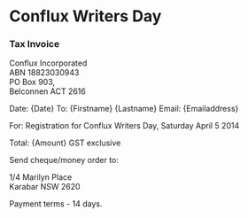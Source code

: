 # Conflux Writers Day <br />
### Tax Invoice

Conflux Incorporated <br />
ABN 18823030943 <br />
PO Box 903, <br />
Belconnen ACT 2616

Date: {Date}
To: {Firstname} {Lastname}
Email: {Emailaddress}

For: Registration for Conflux Writers Day, Saturday April 5 2014

Total: {Amount}
GST exclusive

Send cheque/money order to:

1/4 Marilyn Place <br />
Karabar NSW 2620

Payment terms - 14 days.
